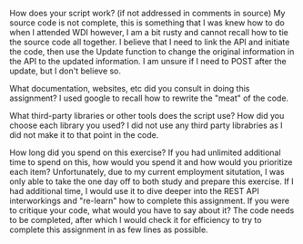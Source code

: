 How does your script work? (if not addressed in comments in source)
My source code is not complete, this is something that I was knew how to do when I attended WDI however, I am a bit rusty and cannot recall how to tie the source code all together.  I believe that I need to link the API and initiate the code, then use the Update function to change the original information in the API to the updated information.  I am unsure if I need to POST after the update, but I don't believe so. 

What documentation, websites, etc did you consult in doing this assignment?
I used google to recall how to rewrite the "meat" of the code.  

What third-party libraries or other tools does the script use? How did you choose each library you used?
I did not use any third party librabries as I did not make it to that point in the code.

How long did you spend on this exercise? If you had unlimited additional time to spend on this, how would you spend it and how would you prioritize each item?
Unfortunately, due to my current employment situtation, I was only able to take the one day off to both study and prepare this exercise.  If I had additional time, I would use it to dive deeper into the REST API interworkings and "re-learn" how to complete this assignment.
If you were to critique your code, what would you have to say about it?
The code needs to be completed, after which I would check it for efficiency to try to complete this assignment in as few lines as possible.
